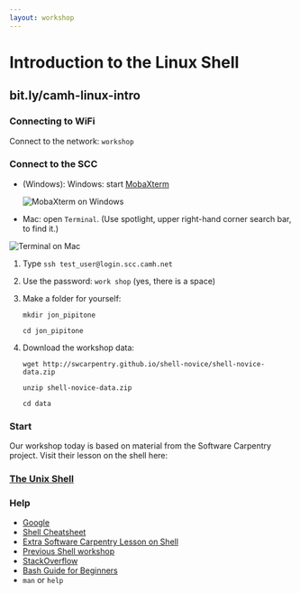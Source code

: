 ```yaml
---
layout: workshop
---
```


# Introduction to the Linux Shell

## bit.ly/camh-linux-intro

### Connecting to WiFi 

Connect to the network: `workshop`

### Connect to the SCC

- (Windows): Windows: start [MobaXterm](http://mobaxterm.mobatek.net/download-home-edition.html)

    ![MobaXterm on Windows](http://mobaxterm.mobatek.net/img/slider/MobaXterm.png)

- Mac: open `Terminal`. (Use spotlight, upper right-hand corner search bar, to find
   it.)

![Terminal on Mac](http://web.mit.edu/music21/doc/_images/macScreenPythonVersion.png)

1. Type `ssh test_user@login.scc.camh.net`

2. Use the password: `work shop` (yes, there is a space)

3. Make a folder for yourself: 

    `mkdir jon_pipitone`

    `cd jon_pipitone`

4. Download the workshop data: 

    `wget http://swcarpentry.github.io/shell-novice/shell-novice-data.zip`

    `unzip shell-novice-data.zip`

    `cd data`

### Start

Our workshop today is based on material from the Software Carpentry project. Visit their lesson on the shell here: 

### [The Unix Shell](http://swcarpentry.github.io/shell-novice/)

### Help
- [Google](https://www.google.ca/search?q=google+all+the+things)
- [Shell Cheatsheet](http://swcarpentry.github.io/shell-novice/reference.html)
- [Extra Software Carpentry Lesson on Shell](http://swcarpentry.github.io/shell-extras/)
- [Previous Shell workshop](http://pipitone.github.io/computing-skills/shell-intro/)
- [StackOverflow](http://stackoverflow.com/questions/tagged/shell) 
- [Bash Guide for Beginners](http://www.tldp.org/LDP/Bash-Beginners-Guide/html/)
- `man` or `help`
